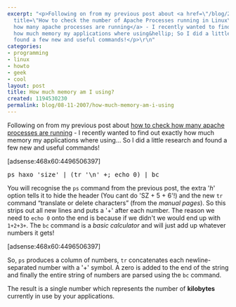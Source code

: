```yaml
---
excerpt: "<p>Following on from my previous post about <a href=\"/blog/25-10-2007/the-price-of-sucess-too-many-users\"
  title=\"How to check the number of Apache Processes running in Linux\">how to check
  how many apache processes are running</a> - I recently wanted to find out exactly
  how much memory my applications where using&hellip; So I did a little research and
  found a few new and useful commands!</p>\r\n"
categories:
- programming
- linux
- howto
- geek
- cool
layout: post
title: How much memory am I using?
created: 1194530230
permalink: blog/08-11-2007/how-much-memory-am-i-using
---
```

<p>Following on from my previous post about <a href="/blog/25-10-2007/the-price-of-sucess-too-many-users" title="How to check the number of Apache Processes running in Linux">how to check how many apache processes are running</a> - I recently wanted to find out exactly how much memory my applications where using&hellip; So I did a little research and found a few new and useful commands!</p>
<!--break-->
<p>[adsense:468x60:4496506397]</p>
<pre language="bash">
ps haxo 'size' | (tr '\n' +; echo 0) | bc
</pre>
<p>You will recognise the <code>ps</code> command from the previous post, the extra '<em>h</em>' option tells it to hide the header (You cant do 'SZ + 5 + 6'!) and the new <code>tr</code> command <q>translate or delete characters</q> (from the <em>manual pages</em>). So this strips out all new lines and puts a '+' after each number. The reason we need to <code>echo 0</code> onto the end is because if we didn't we would end up with <code>1+2+3+</code>. The <code>bc</code> command is a <em>basic calculator</em> and will just add up whatever numbers it gets!</p>
<p>[adsense:468x60:4496506397]</p>
<p>So, <code>ps</code> produces a column of numbers, <code>tr</code> concatenates each newline-separated number with a '+' symbol. A zero is added to the end of the string and finally the entire string of numbers are parsed using the <code>bc</code> command.</p>
<p>The result is a single number which represents the number of <strong>kilobytes</strong> currently in use by your applications.</p>
